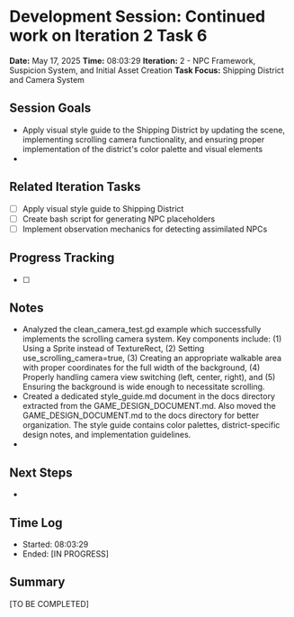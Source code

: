 # Development Session: Continued work on Iteration 2 Task 6
**Date:** May 17, 2025
**Time:** 08:03:29
**Iteration:** 2 - NPC Framework, Suspicion System, and Initial Asset Creation
**Task Focus:** Shipping District and Camera System

## Session Goals
- Apply visual style guide to the Shipping District by updating the scene, implementing scrolling camera functionality, and ensuring proper implementation of the district's color palette and visual elements
- 

## Related Iteration Tasks
- [ ] Apply visual style guide to Shipping District
- [ ] Create bash script for generating NPC placeholders
- [ ] Implement observation mechanics for detecting assimilated NPCs

## Progress Tracking
- [ ] 

## Notes
- Analyzed the clean_camera_test.gd example which successfully implements the scrolling camera system. Key components include: (1) Using a Sprite instead of TextureRect, (2) Setting use_scrolling_camera=true, (3) Creating an appropriate walkable area with proper coordinates for the full width of the background, (4) Properly handling camera view switching (left, center, right), and (5) Ensuring the background is wide enough to necessitate scrolling.
- Created a dedicated style_guide.md document in the docs directory extracted from the GAME_DESIGN_DOCUMENT.md. Also moved the GAME_DESIGN_DOCUMENT.md to the docs directory for better organization. The style guide contains color palettes, district-specific design notes, and implementation guidelines.
- 

## Next Steps
- 

## Time Log
- Started: 08:03:29
- Ended: [IN PROGRESS]

## Summary
[TO BE COMPLETED]
